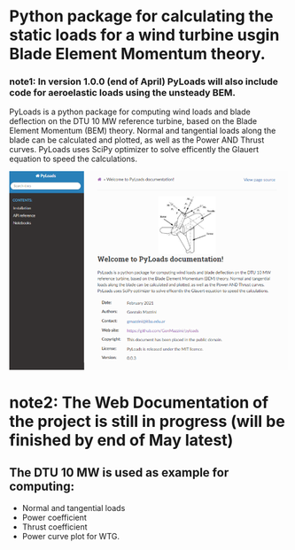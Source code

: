 # Python package for calculating the static loads for a wind turbine usgin Blade Element Momentum theory. 

### note1: In version 1.0.0 (end of April) PyLoads will also include code for aeroelastic loads using the unsteady BEM. 

PyLoads is a python package for computing wind loads and blade deflection on the DTU 10 MW reference turbine, based on the Blade Element Momentum (BEM) theory. Normal and tangential loads along the blade can be calculated and plotted, as well as the Power AND Thrust curves. PyLoads uses SciPy optimizer to solve efficently the Glauert equation to speed the calculations.

![alt text](docs/notebooks/PyLoadsSCREEN.png)
# note2: The Web Documentation of the project is still in progress (will be finished by end of May latest)

## The DTU 10 MW is used as example for computing:
- Normal and tangential loads
- Power coefficient
- Thrust coefficient
- Power curve plot for WTG.



